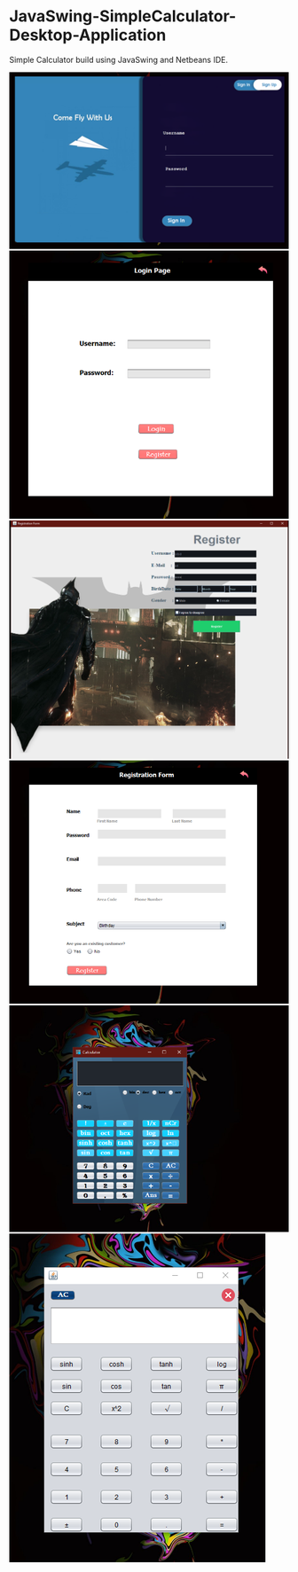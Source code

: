 # JavaSwing-SimpleCalculator-Desktop-Application
Simple Calculator build using JavaSwing and Netbeans IDE.


![](screenshots/loginpage2.png)
![](screenshots/loginpage.png)
![](screenshots/registerpage1.png)
![](screenshots/registerpage.png)
![](screenshots/calculatorpage2.png)
![](screenshots/calculatorpage.png)
